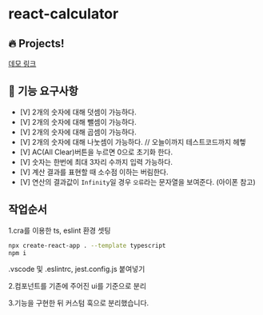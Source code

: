 # react-calculator

## 🔥 Projects!

[데모 링크](https://next-step.github.io/js-calculator/)

## 🎯 기능 요구사항

- [V] 2개의 숫자에 대해 덧셈이 가능하다.
- [V] 2개의 숫자에 대해 뺄셈이 가능하다.
- [V] 2개의 숫자에 대해 곱셈이 가능하다.
- [V] 2개의 숫자에 대해 나눗셈이 가능하다. // 오늘이까지 테스트코드까지 헤헿
- [V] AC(All Clear)버튼을 누르면 0으로 초기화 한다.
- [V] 숫자는 한번에 최대 3자리 수까지 입력 가능하다.
- [V] 계산 결과를 표현할 때 소수점 이하는 버림한다.
- [V] 연산의 결과값이 `Infinity`일 경우 `오류`라는 문자열을 보여준다. (아이폰 참고)
<!--
- [ ] 빈 결과화면에서 0을 여러번 입력시 0하나만 표시된다.
- [ ] 2개의 숫자와 하나의 연산이 존재할 때, 다시 연산자 입력 시 입력이 된다.
- [ ] infinity일 경우에 연산자 입력이 안된다 -->

## 작업순서

1.cra를 이용한 ts, eslint 환경 셋팅

```bash
npx create-react-app . --template typescript
npm i
```

.vscode 및 .eslintrc, jest.config.js 붙여넣기

2.컴포넌트를 기존에 주어진 ui를 기준으로 분리

3.기능을 구현한 뒤 커스텀 훅으로 분리했습니다.
